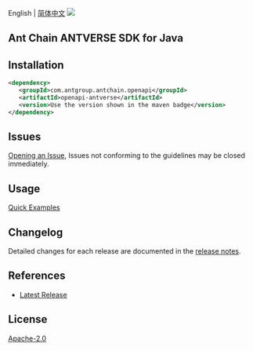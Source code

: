 English | [简体中文](README-CN.md)
![](https://aliyunsdk-pages.alicdn.com/icons/AlibabaCloud.svg)

## Ant Chain ANTVERSE SDK for Java

## Installation

```xml
<dependency>
   <groupId>com.antgroup.antchain.openapi</groupId>
   <artifactId>openapi-antverse</artifactId>
   <version>Use the version shown in the maven badge</version>
</dependency>
```

## Issues
[Opening an Issue](https://github.com/alipay/antchain-openapi-prod-sdk/issues/new), Issues not conforming to the guidelines may be closed immediately.

## Usage
[Quick Examples](https://github.com/alipay/antchain-openapi-prod-sdk/blob/master/docs/0-Examples-EN.md#quick-examples)

## Changelog
Detailed changes for each release are documented in the [release notes](./ChangeLog.txt).

## References
* [Latest Release](https://github.com/alipay/antchain-openapi-prod-sdk/)

## License
[Apache-2.0](http://www.apache.org/licenses/LICENSE-2.0)

